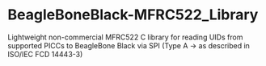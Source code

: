 # BeagleBoneBlack-MFRC522_Library
Lightweight non-commercial MFRC522 C library for reading UIDs from supported PICCs to BeagleBone Black via SPI (Type A -> as described in ISO/IEC FCD 14443-3)
